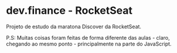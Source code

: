 # dev.finance - RocketSeat
Projeto de estudo da maratona Discover da RocketSeat.

P.S: Muitas coisas foram feitas de forma diferente das aulas - claro, chegando ao mesmo ponto - principalmente na parte do JavaScript.
